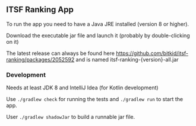 ## ITSF Ranking App

To run the app you need to have a Java JRE installed (version 8 or higher).

Download the executable jar file and launch it (probably by double-clicking on it)

The latest release can always be found here https://github.com/bitkid/itsf-ranking/packages/2052592 and is named itsf-ranking-{version}-all.jar

### Development

Needs at least JDK 8 and IntelliJ Idea (for Kotlin development)

Use `./gradlew check` for running the tests and `./gradlew run` to start the app.

User `./gradlew shadowJar` to build a runnable jar file.
